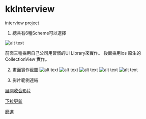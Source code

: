 # kkInterview
interview project

1. 總共有6種Scheme可以選擇

![alt text](https://github.com/Drbingbing/kkInterview/blob/cfad4a857c53f6c207c321ba601b7765b9426363/Samples/xcode-scheme-list.png)

前面三種採用自己公司用習慣的UI Library來實作。
後面採用ios 原生的 CollectionView 實作。


2. 畫面實作截圖
![alt text](https://github.com/Drbingbing/kkInterview/blob/cfad4a857c53f6c207c321ba601b7765b9426363/Samples/%E6%83%85%E5%A2%831%E6%88%AA%E5%9C%96.png) 
![alt text](https://github.com/Drbingbing/kkInterview/blob/cfad4a857c53f6c207c321ba601b7765b9426363/Samples/%E6%83%85%E5%A2%832%E6%88%AA%E5%9C%96.png)
![alt text](https://github.com/Drbingbing/kkInterview/blob/cfad4a857c53f6c207c321ba601b7765b9426363/Samples/%E6%83%85%E5%A2%833%E5%A0%86%E7%96%8A%E6%88%AA%E5%9C%96.png)
![alt text](https://github.com/Drbingbing/kkInterview/blob/cfad4a857c53f6c207c321ba601b7765b9426363/Samples/%E6%83%85%E5%A2%833%E5%B1%95%E9%96%8B%E6%88%AA%E5%9C%96.png)
![alt text](https://github.com/Drbingbing/kkInterview/blob/cfad4a857c53f6c207c321ba601b7765b9426363/Samples/%E7%94%B3%E8%BE%A6Combo%E6%88%AA%E5%9C%96.png)

3. 影片範例連結

  [展開收合影片]

  [下拉更新]

  [篩選]

  
[展開收合影片]: https://github.com/Drbingbing/kkInterview/blob/cfad4a857c53f6c207c321ba601b7765b9426363/Samples/%E6%83%85%E5%A2%833%E5%B1%95%E9%96%8B%E6%94%B6%E5%90%88%E5%BD%B1%E7%89%87.mp4
[下拉更新]: https://github.com/Drbingbing/kkInterview/blob/cfad4a857c53f6c207c321ba601b7765b9426363/Samples/%E6%83%85%E5%A2%832%E7%AF%A9%E9%81%B8%E5%BD%B1%E7%89%87.mp4
[篩選]: https://github.com/Drbingbing/kkInterview/blob/cfad4a857c53f6c207c321ba601b7765b9426363/Samples/%E6%83%85%E5%A2%832%E7%AF%A9%E9%81%B8%E5%BD%B1%E7%89%87.mp4
